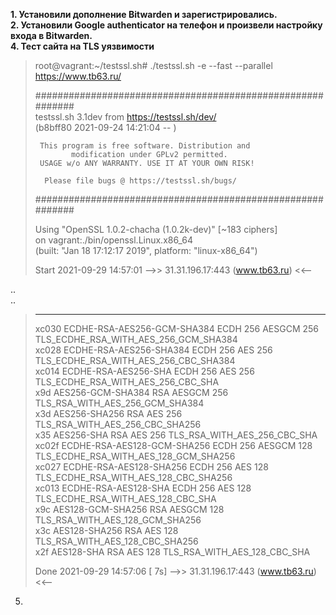 **1. Установили дополнение Bitwarden и зарегистрировались.**  
**2. Установили Google authenticator на телефон и произвели настройку входа в Bitwarden.**  
**4. Тест сайта на TLS уязвимости**  
>root@vagrant:~/testssl.sh# ./testssl.sh -e --fast --parallel https://www.tb63.ru/  
>  
>###########################################################  
>    testssl.sh       3.1dev from https://testssl.sh/dev/  
>    (b8bff80 2021-09-24 14:21:04 -- )  
>  
>      This program is free software. Distribution and  
>             modification under GPLv2 permitted.  
>      USAGE w/o ANY WARRANTY. USE IT AT YOUR OWN RISK!  
>  
>       Please file bugs @ https://testssl.sh/bugs/  
>  
>###########################################################  
>  
> Using "OpenSSL 1.0.2-chacha (1.0.2k-dev)" [~183 ciphers]  
> on vagrant:./bin/openssl.Linux.x86_64  
> (built: "Jan 18 17:12:17 2019", platform: "linux-x86_64")  
>  
>  
> Start 2021-09-29 14:57:01        -->> 31.31.196.17:443 (www.tb63.ru) <<--  
>  
..   
..  
>-----------------------------------------------------------------------------------------------------------------------------  
> xc030   ECDHE-RSA-AES256-GCM-SHA384       ECDH 256   AESGCM      256      TLS_ECDHE_RSA_WITH_AES_256_GCM_SHA384          
> xc028   ECDHE-RSA-AES256-SHA384           ECDH 256   AES         256      TLS_ECDHE_RSA_WITH_AES_256_CBC_SHA384          
> xc014   ECDHE-RSA-AES256-SHA              ECDH 256   AES         256      TLS_ECDHE_RSA_WITH_AES_256_CBC_SHA             
> x9d     AES256-GCM-SHA384                 RSA        AESGCM      256      TLS_RSA_WITH_AES_256_GCM_SHA384                
> x3d     AES256-SHA256                     RSA        AES         256      TLS_RSA_WITH_AES_256_CBC_SHA256                
> x35     AES256-SHA                        RSA        AES         256      TLS_RSA_WITH_AES_256_CBC_SHA                   
> xc02f   ECDHE-RSA-AES128-GCM-SHA256       ECDH 256   AESGCM      128      TLS_ECDHE_RSA_WITH_AES_128_GCM_SHA256          
> xc027   ECDHE-RSA-AES128-SHA256           ECDH 256   AES         128      TLS_ECDHE_RSA_WITH_AES_128_CBC_SHA256          
> xc013   ECDHE-RSA-AES128-SHA              ECDH 256   AES         128      TLS_ECDHE_RSA_WITH_AES_128_CBC_SHA             
> x9c     AES128-GCM-SHA256                 RSA        AESGCM      128      TLS_RSA_WITH_AES_128_GCM_SHA256                
> x3c     AES128-SHA256                     RSA        AES         128      TLS_RSA_WITH_AES_128_CBC_SHA256                
> x2f     AES128-SHA                        RSA        AES         128      TLS_RSA_WITH_AES_128_CBC_SHA                   
>  
>  
> Done 2021-09-29 14:57:06 [   7s] -->> 31.31.196.17:443 (www.tb63.ru) <<--  
  
5.
